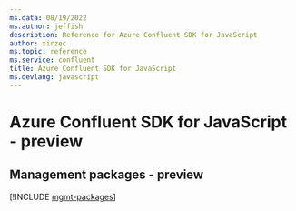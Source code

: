 ```yaml
---
ms.data: 08/19/2022
ms.author: jeffish
description: Reference for Azure Confluent SDK for JavaScript
author: xirzec
ms.topic: reference
ms.service: confluent
title: Azure Confluent SDK for JavaScript
ms.devlang: javascript
---
```

# Azure Confluent SDK for JavaScript - preview

## Management packages - preview
[!INCLUDE [mgmt-packages](confluent-mgmt-index.md)]